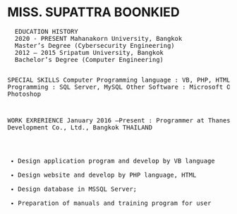 <h1>MISS. SUPATTRA BOONKIED</h1>


<p>
<pre>
  EDUCATION HISTORY
  2020 - PRESENT Mahanakorn University, Bangkok
  Master’s Degree (Cybersecurity Engineering)
  2012 – 2015 Sripatum University, Bangkok
  Bachelor’s Degree (Computer Engineering)

  SPECIAL SKILLS
  Computer Programming language : VB, PHP, HTML
  Database Programming : SQL Server, MySQL
  Other Software : Microsoft Office, Adobe Photoshop
  
  WORK EXRERIENCE
  January 2016 –Present : Programmer at Thanes Development Co., Ltd., Bangkok THAILAND
  - Design application program and develop by VB language
  - Design website and develop by PHP language, HTML
  - Design database in MSSQL Server;
  - Preparation of manuals and training program for user
</pre>
</p>
